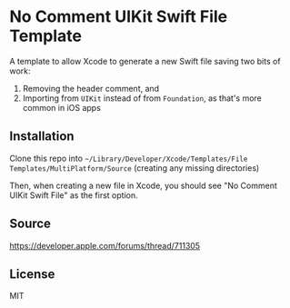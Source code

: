# No Comment UIKit Swift File Template

A template to allow Xcode to generate a new Swift file saving two bits of work:

1. Removing the header comment, and
2. Importing from `UIKit` instead of from `Foundation`, as that's more common in iOS apps

## Installation

Clone this repo into `~/Library/Developer/Xcode/Templates/File Templates/MultiPlatform/Source` (creating any missing directories)

Then, when creating a new file in Xcode, you should see "No Comment UIKit Swift File" as the first option.

## Source

<https://developer.apple.com/forums/thread/711305>

## License

MIT
